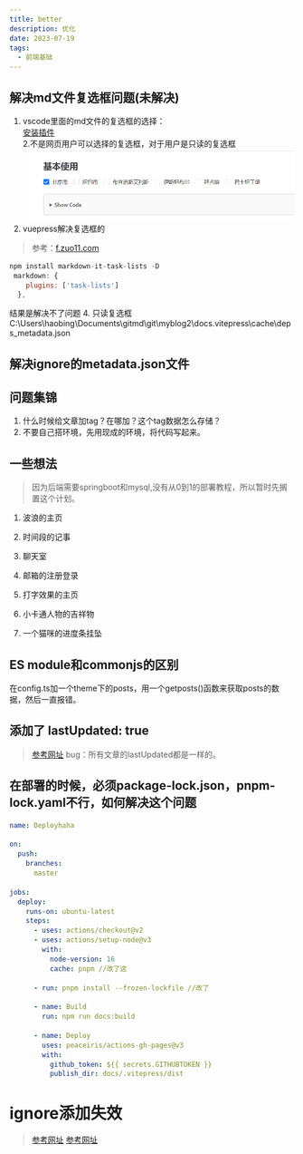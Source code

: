 ```yaml
---
title: better
description: 优化
date: 2023-07-19
tags:
  - 前端基础
---
```

## 解决md文件复选框问题(未解决)
1. vscode里面的md文件的复选框的选择：  
[安装插件](https://marketplace.visualstudio.com/items?itemName=bierner.markdown-checkbox)  
2.不是网页用户可以选择的复选框，对于用户是只读的复选框
![网页用户可选](./images/4-checkbox-check.png)
3. vuepress解决复选框的
>参考：[f.zuo11.com](http://www.zuo11.com/blog/2020/12/vuepress_tasklist.html)
```js
npm install markdown-it-task-lists -D
 markdown: {
    plugins: ['task-lists']
  },
```
结果是解决不了问题
4. 只读复选框
C:\Users\haobing\Documents\gitmd\git\myblog2\docs\.vitepress\cache\deps\_metadata.json
## 解决ignore的metadata.json文件
## 问题集锦
1. 什么时候给文章加tag？在哪加？这个tag数据怎么存储？
2. 不要自己搭环境，先用现成的环境，将代码写起来。
## 一些想法
>因为后端需要springboot和mysql,没有从0到1的部署教程，所以暂时先搁置这个计划。

1. 波浪的主页
2. 时间段的记事
3. 聊天室
4. 邮箱的注册登录
5. 打字效果的主页
6. 小卡通人物的吉祥物

7. 一个猫咪的进度条挂坠
## ES module和commonjs的区别
在config.ts加一个theme下的posts，用一个getposts()函数来获取posts的数据，然后一直报错。
## 添加了 lastUpdated: true
> [参考网址](https://vitepress.dev/reference/default-theme-last-updated)
bug：所有文章的lastUpdated都是一样的。
## 在部署的时候，必须package-lock.json，pnpm-lock.yaml不行，如何解决这个问题
```yml
name: Deployhaha

on:
  push:
    branches:
      master

jobs:
  deploy:
    runs-on: ubuntu-latest
    steps:
      - uses: actions/checkout@v2
      - uses: actions/setup-node@v3
        with:
          node-version: 16
          cache: pnpm //改了这

      - run: pnpm install --frozen-lockfile //改了

      - name: Build
        run: npm run docs:build

      - name: Deploy
        uses: peaceiris/actions-gh-pages@v3
        with:
          github_token: ${{ secrets.GITHUBTOKEN }}
          publish_dir: docs/.vitepress/dist

```
# ignore添加失效
> [参考网址](https://www.jianshu.com/p/39848b7ecbaa)
> [参考网址](https://www.cnblogs.com/mingc/p/7503100.html)
```js
